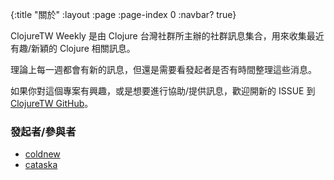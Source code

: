 {:title "關於"
 :layout :page
 :page-index 0
 :navbar? true}

ClojureTW Weekly 是由 Clojure 台灣社群所主辦的社群訊息集合，用來收集最近有趣/新穎的 Clojure 相關訊息。

理論上每一週都會有新的訊息，但還是需要看發起者是否有時間整理這些消息。


如果你對這個專案有興趣，或是想要進行協助/提供訊息，歡迎開新的 ISSUE 到 [ClojureTW GitHub](https://github.com/clojure-tw/weekly)。

### 發起者/參與者

* [coldnew](https://github.com/coldnew)
* [cataska](https://github.com/cataska)
